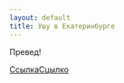 ```yaml
---
layout: default
title: Ушу в Екатеринбурге
---
```


Превед!

<div id='hmenu'>
<a
href='#'>Ссылка</a><a
href='#'>Сцылко</a>

</div>
